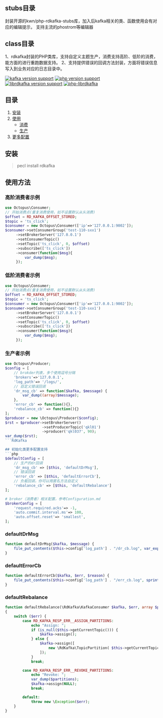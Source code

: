 ## stubs目录
封装开源的kwn/php-rdkafka-stubs库，加入后kafka相关的类、函数使用会有对应的编辑提示，
支持主流的phostrom等编辑器

## class目录
1、rdkafka封装的PHP类库，支持自定义主题生产，消费支持高阶、低阶的消费，能方面的进行重跑数据支持。
2、支持提供错误的回调方法封装，方面将错误信息写入到业务对应的日志目录中。

[![kafka version support](https://img.shields.io/badge/kafka-0.8%200.9%201.0%201.1%20or%201.1%2B-brightgreen.svg)](#) [![php version support](https://img.shields.io/badge/php-5.3%2B-green.svg)](#) [![librdkafka version support](https://img.shields.io/badge/librdkafka-3.0.5%2B-yellowgreen.svg)](#) [![php-librdkafka](https://img.shields.io/badge/php--librdkafka-3.0.5%2B-orange.svg)](#)

## 目录

1. [安装](#安装)
2. [使用](#使用)
   * [消费](#消费)
   * [生产](#生产)
3. [更多配置](#更多配置)

## 安装
> pecl install rdkafka

## 使用方法

### 高阶消费者示例

```php
use Octopus\Consumer;
// 开始消费点(重复消费使用，如不设置默认从头消费)
$offset = RD_KAFKA_OFFSET_STORED; 
$topic = 'ts_click';
$consumer = new Octopus\Consumer(['ip'=>'127.0.0.1:9002']);
$consumer->setConsumerGroup('test-110-sxx1')
     ->setBrokerServer('127.0.0.1')
     ->setConsumerTopic()
     ->setTopic('ts_click', 0, $offset)
     ->subscribe(['ts_click'])
     ->consumer(function($msg){
         var_dump($msg);
     });
```

### 低阶消费者示例

```php
use Octopus\Consumer;
// 开始消费点(重复消费使用，如不设置默认从头消费)
$offset = RD_KAFKA_OFFSET_STORED; 
$topic = 'ts_click';
$consumer = new Octopus\Consumer(['ip'=>'127.0.0.1:9002']);
$consumer->setConsumerGroup('test-110-sxx1')
     ->setBrokerServer('127.0.0.1')
     ->setConsumerTopic()
     ->setTopic('ts_click', 0, $offset)
     ->subscribe(['ts_click'])
     ->consumer(function($msg){
         var_dump($msg);
     });
```


### 生产者示例
```php
use Octopus\Producer;
$config = [
    // brokder列表，多个使用逗号分隔
    'brokers'=>'127.0.0.1',
    'log_path'=> '/logs/',
    // 自定义错误回调
    'dr_msg_cb' => function($kafka, $message) {
        var_dump((array)$message);
    },
    'error_cb' => function(){},
    'rebalance_cb' => function(){}
];
$producer = new \Octopus\Producer($config);
$rst = $producer->setBrokerServer()
                 ->setProducerTopic('qkl01')
                 ->producer('qkl037', 90);
var_dump($rst);
```RdKafka

## 初始化类更多配置支持
```php
$defaultConfig = [
    // 生产的dr回调
    'dr_msg_cb' => [$this, 'defaultDrMsg'],
    // 错误回调
    'error_cb' => [$this, 'defaultErrorCb'],
    // 负载回调，你可以用匿名方法自定义
    'rebalance_cb' => [$this, 'defaultRebalance']
];

# broker（消费者）相关配置，参考Configuration.md
$brokerConfig = [
    'request.required.acks'=> -1,
    'auto.commit.interval.ms'=> 100,
    'auto.offset.reset'=> 'smallest',
];
```

### defaultDrMsg
```php
function defaultDrMsg($kafka, $message) {
    file_put_contents($this->config['log_path'] . "/dr_cb.log", var_export($message, true).PHP_EOL, FILE_APPEND);
}
```

### defaultErrorCb
```php
function defaultErrorCb($kafka, $err, $reason) {
    file_put_contents($this->config['log_path'] . "/err_cb.log", sprintf("Kafka error: %s (reason: %s)", rd_kafka_err2str($err), $reason).PHP_EOL, FILE_APPEND);
}
```


### defaultRebalance
```php
function defaultRebalance(\RdKafka\KafkaConsumer $kafka, $err, array $partitions = null)
{
    switch ($err) {
        case RD_KAFKA_RESP_ERR__ASSIGN_PARTITIONS:
            echo "Assign: ";
            if (is_null($this->getCurrentTopic())) {
                $kafka->assign();
            } else {
                $kafka->assign([
                    new \RdKafka\TopicPartition( $this->getCurrentTopic(), $this->getPartition($this->getCurrentTopic()), $this->getOffset($this->getCurrentTopic()) )
                ]);
            }
            break;

        case RD_KAFKA_RESP_ERR__REVOKE_PARTITIONS:
            echo "Revoke: ";
            var_dump($partitions);
            $kafka->assign(NULL);
            break;

        default:
            throw new \Exception($err);
    }
}
```
